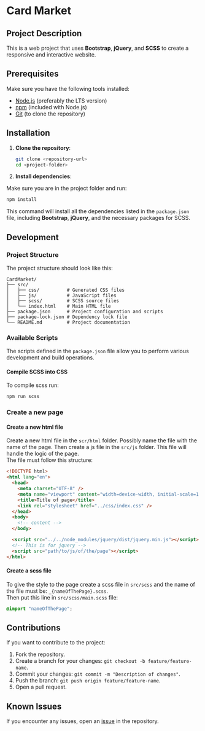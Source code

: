 # Card Market

## Project Description

This is a web project that uses **Bootstrap**, **jQuery**, and **SCSS** to create a responsive and interactive website.

## Prerequisites

Make sure you have the following tools installed:

- [Node.js](https://nodejs.org/) (preferably the LTS version)
- [npm](https://www.npmjs.com/) (included with Node.js)
- [Git](https://git-scm.com/) (to clone the repository)

## Installation

1. **Clone the repository**:

   ```bash
   git clone <repository-url>
   cd <project-folder>
   ```

2. **Install dependencies**:

Make sure you are in the project folder and run:

```bash
npm install
```

This command will install all the dependencies listed in the `package.json` file, including **Bootstrap**, **jQuery**, and the necessary packages for SCSS.

## Development

### Project Structure

The project structure should look like this:

```text
CardMarket/
├── src/
│   ├── css/          # Generated CSS files
│   ├── js/           # JavaScript files
│   ├── scss/         # SCSS source files
│   └── index.html    # Main HTML file
├── package.json      # Project configuration and scripts
├── package-lock.json # Dependency lock file
└── README.md         # Project documentation
```

### Available Scripts

The scripts defined in the `package.json` file allow you to perform various development and build operations.

#### Compile SCSS into CSS

To compile scss run:

```bash
npm run scss
```

### Create a new page

#### Create a new html file

Create a new html file in the `scr/html` folder. Possibly name the file with the name of the page.
Then create a js file in the `src/js` folder. This file will handle the logic of the page.
<br>
The file must follow this structure:

```html
<!DOCTYPE html>
<html lang="en">
  <head>
    <meta charset="UTF-8" />
    <meta name="viewport" content="width=device-width, initial-scale=1.0" />
    <title>Title of page</title>
    <link rel="stylesheet" href="../css/index.css" />
  </head>
  <body>
    <!-- content -->
  </body>

  <script src="../../node_modules/jquery/dist/jquery.min.js"></script>
  <!-- This is for jquery -->
  <script src="path/to/js/of/the/page"></script>
</html>
```

#### Create a scss file

To give the style to the page create a scss file in `src/scss` and the name of the file must be: `_{nameOfThePage}.scss`. <br>
Then put this line in `src/scss/main.scss` file:

```scss
@import "nameOfThePage";
```

## Contributions

If you want to contribute to the project:

1. Fork the repository.
2. Create a branch for your changes: `git checkout -b feature/feature-name`.
3. Commit your changes: `git commit -m "Description of changes"`.
4. Push the branch: `git push origin feature/feature-name`.
5. Open a pull request.

## Known Issues

If you encounter any issues, open an [issue](https://github.com/ErPollo07/CardMarket/issues) in the repository.
